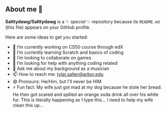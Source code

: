 ## About me 👋

**Salttydawg/Salttydawg** is a ✨ _special_ ✨ repository because its `README.md` (this file) appears on your GitHub profile.

Here are some ideas to get you started:

- 🔭 I’m currently working on CS50 course through edX
- 🌱 I’m currently learning Scratch and basics of coding
- 👯 I’m looking to collaborate on games
- 🤔 I’m looking for help with anything coding related 
- 💬 Ask me about my background as a musician
- 📫 How to reach me: tylar.salter@arbor.edu
- 😄 Pronouns: He/Him, but I'll never be HIM
- ⚡ Fun fact: My wife just got mad at my dog because he stole her bread. He then got scared and spilled an orange soda drink all over his white fur. This is literally happening as I type this... I need to help my wife clean this up...
